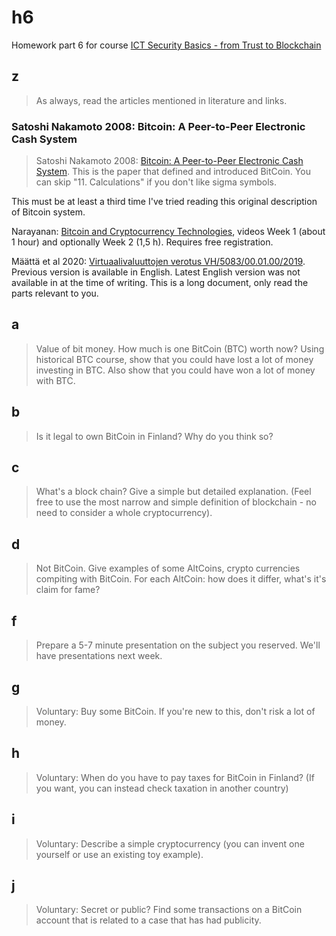 # h6

Homework part 6 for course [ICT Security Basics - from Trust to Blockchain][1]

## z

> As always, read the articles mentioned in literature and links.

### Satoshi Nakamoto 2008: Bitcoin: A Peer-to-Peer Electronic Cash System

> Satoshi Nakamoto 2008: [Bitcoin: A Peer-to-Peer Electronic Cash System][2].
> This is the paper that defined and introduced BitCoin. You can skip "11.
> Calculations" if you don't like sigma symbols.

This must be at least a third time I've tried reading this original description
of Bitcoin system.

Narayanan: [Bitcoin and Cryptocurrency Technologies][3], videos Week 1 (about 1 hour)
and optionally Week 2 (1,5 h). Requires free registration.

Määttä et al 2020: [Virtuaalivaluuttojen verotus VH/5083/00.01.00/2019][4].
Previous version is available in English. Latest English version was not
available in at the time of writing. This is a long document, only read the
parts relevant to you.


## a

> Value of bit money. How much is one BitCoin (BTC) worth now? Using historical
BTC course, show that you could have lost a lot of money investing in BTC. Also
show that you could have won a lot of money with BTC.

## b

> Is it legal to own BitCoin in Finland? Why do you think so?

## c

> What's a block chain? Give a simple but detailed explanation. (Feel free to
> use the most narrow and simple definition of blockchain - no need to consider
> a whole cryptocurrency).

## d

> Not BitCoin. Give examples of some AltCoins, crypto currencies compiting with
> BitCoin. For each AltCoin: how does it differ, what's it's claim for fame?

## f

> Prepare a 5-7 minute presentation on the subject you reserved. We'll have
> presentations next week.

## g

> Voluntary: Buy some BitCoin. If you're new to this, don't risk a lot of
> money.

## h

> Voluntary: When do you have to pay taxes for BitCoin in Finland? (If you
> want, you can instead check taxation in another country)

## i

> Voluntary: Describe a simple cryptocurrency (you can invent one yourself or
> use an existing toy example).

## j

> Voluntary: Secret or public? Find some transactions on a BitCoin account that
> is related to a case that has had publicity.

[1]: http://terokarvinen.com/2020-ict-security-basics-from-trust-to-blockchain-itc4hm003-3001-2020-spring
[2]: https://bitcoin.org/bitcoin.pdf
[3]: https://www.coursera.org/learn/cryptocurrency/home/week/1
[4]: https://www.vero.fi/syventavat-vero-ohjeet/ohje-hakusivu/48411/virtuaalivaluuttojen-verotus3/